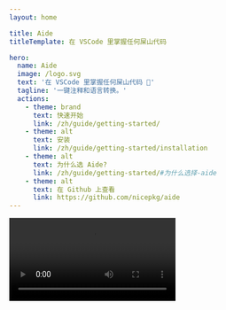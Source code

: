 ```yaml
---
layout: home

title: Aide
titleTemplate: 在 VSCode 里掌握任何屎山代码

hero:
  name: Aide
  image: /logo.svg
  text: '在 VSCode 里掌握任何屎山代码 💪'
  tagline: '一键注释和语言转换。'
  actions:
    - theme: brand
      text: 快速开始
      link: /zh/guide/getting-started/
    - theme: alt
      text: 安装
      link: /zh/guide/getting-started/installation
    - theme: alt
      text: 为什么选 Aide?
      link: /zh/guide/getting-started/#为什么选择-aide
    - theme: alt
      text: 在 Github 上查看
      link: https://github.com/nicepkg/aide
---
```


<div>
  <Video src="/videos/aide-intro.mp4" />
</div>
